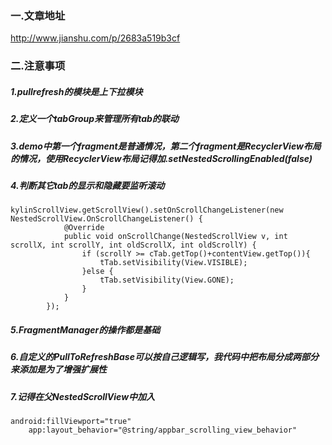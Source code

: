 ### 一.文章地址

http://www.jianshu.com/p/2683a519b3cf

### 二.注意事项

##### 1.pullrefresh的模块是上下拉模块
##### 2.定义一个tabGroup来管理所有tab的联动
##### 3.demo中第一个fragment是普通情况，第二个fragment是RecyclerView布局的情况，使用RecyclerView布局记得加.setNestedScrollingEnabled(false)
##### 4.判断其它tab的显示和隐藏要监听滚动

```
kylinScrollView.getScrollView().setOnScrollChangeListener(new NestedScrollView.OnScrollChangeListener() {
            @Override
            public void onScrollChange(NestedScrollView v, int scrollX, int scrollY, int oldScrollX, int oldScrollY) {
                if (scrollY >= cTab.getTop()+contentView.getTop()){
                    tTab.setVisibility(View.VISIBLE);
                }else {
                    tTab.setVisibility(View.GONE);
                }
            }
        });
```

##### 5.FragmentManager的操作都是基础
##### 6.自定义的PullToRefreshBase可以按自己逻辑写，我代码中把布局分成两部分来添加是为了增强扩展性
##### 7.记得在父NestedScrollView中加入

```
android:fillViewport="true"
    app:layout_behavior="@string/appbar_scrolling_view_behavior"
```
